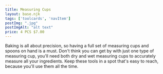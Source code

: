 ```yaml
---
title: Measuring Cups
layout: base.njk
tags: ['toolcards', 'navItem']
postImg: ".jpg"
postImgAlt: "alt text"
price: 4 PCS $7.00 
---
```

Baking is all about precision, so having a full set of measuring cups and spoons on hand is a must. Don't think you can get by with just one type of measuring cup, you'll need both dry and wet measuring cups to accurately measure all your ingredients. Keep these tools in a spot that's easy to reach, because you'll use them all the time.
